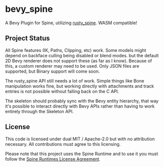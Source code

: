# bevy_spine

A Bevy Plugin for Spine, utilizing [rusty_spine](https://github.com/jabuwu/rusty_spine). WASM compatible!

## Project Status

All Spine features (IK, Paths, Clipping, etc) work. Some models might depend on backface culling being disabled or blend modes. but the default 2D Bevy renderer does not support these (as far as I know). Because of this, a custom renderer may need to be used. Only JSON files are supported, but Binary support will come soon.

The rusty_spine API still needs a lot of work. Simple things like Bone manipulation works fine, but working directly with attachments and track entries is not possible without falling back on the C API.

The skeleton should probably sync with the Bevy entity hierarchy, that way it's possible to interact directly with Bevy APIs rather than having to work entirely through the Skeleton API.

## License

This code is licensed under dual MIT / Apache-2.0 but with no attribution necessary. All contributions must agree to this licensing.

Please note that this project uses the Spine Runtime and to use it you must follow the [Spine Runtimes License Agreement](https://github.com/EsotericSoftware/spine-runtimes/blob/4.1/LICENSE).
